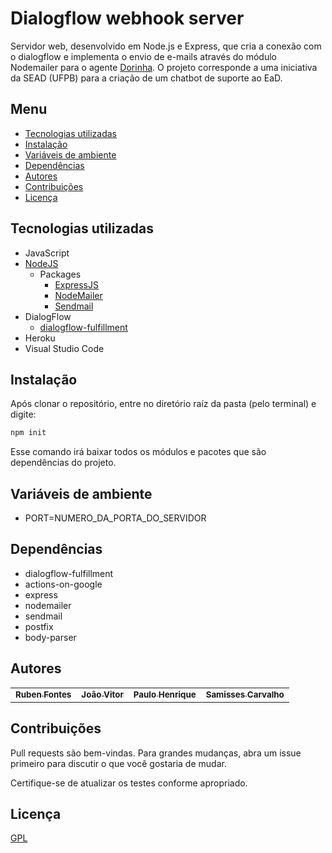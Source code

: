
# Dialogflow webhook server 

Servidor web, desenvolvido em Node.js e Express, que cria a conexão com o dialogflow e implementa o envio de e-mails através do módulo Nodemailer para o agente <a href="https://t.me/dorinhasead_bot">Dorinha</a>. O projeto corresponde a uma iniciativa da SEAD (UFPB) para a criação de um chatbot de suporte ao EaD.

## Menu #

- [Tecnologias utilizadas](#tecnologias-utilizadas)
- [Instalação](#instalação)
- [Variáveis de ambiente](#variáveis-de-ambiente)
- [Dependências](#dependências)
- [Autores](#autores)
- [Contribuições](#contribuições)
- [Licença](#licença)

## Tecnologias utilizadas #
- JavaScript
- [NodeJS](https://nodejs.org)
    - Packages
        - [ExpressJS](https://expressjs.com)
        - [NodeMailer](https://nodemailer.com/about/)
        - [Sendmail](https://www.npmjs.com/package/sendmail)
- DialogFlow
    - [dialogflow-fulfillment](https://www.npmjs.com/package/dialogflow-fulfillment)
- Heroku
- Visual Studio Code

## Instalação #
Após clonar o repositório, entre no diretório raíz da pasta (pelo terminal) e digite:

```bash
npm init
```

Esse comando irá baixar todos os módulos e pacotes que são dependências do projeto.

## Variáveis de ambiente # 
- PORT=NUMERO_DA_PORTA_DO_SERVIDOR

## Dependências #
- dialogflow-fulfillment
- actions-on-google
- express
- nodemailer
- sendmail
- postfix 
- body-parser

## Autores #

<table>
  <tr>
    <td align="center">
      <a href="https://github.com/RubenFontes">
        <sub>
          <b>Ruben Fontes</b>
        </sub>
      </a>
    <td align="center">
      <a href="https://github.com/joanex01">
        <sub>
          <b>João Vitor</b>
        </sub>
      </a>
    <td align="center">
      <a href="https://paulohsms.com">
        <sub>
          <b>Paulo Henrique</b>
        </sub>
      </a>
    <td align="center">
      <a href="https://t.me/Samiss_rs">
        <sub>
          <b>Samisses Carvalho</b>
        </sub>
      </a>
  </tr>
</table>

## Contribuições #
Pull requests são bem-vindas. Para grandes mudanças, abra um issue primeiro para discutir o que você gostaria de mudar.

Certifique-se de atualizar os testes conforme apropriado.

## Licença #
[GPL](https://choosealicense.com/licenses/gpl-3.0/)

